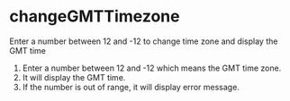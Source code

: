 # changeGMTTimezone
Enter a number between 12 and -12 to change time zone and display the GMT time

1. Enter a number between 12 and -12 which means the GMT time zone.
2. It will display the GMT time.
3. If the number is out of range, it will display error message.
